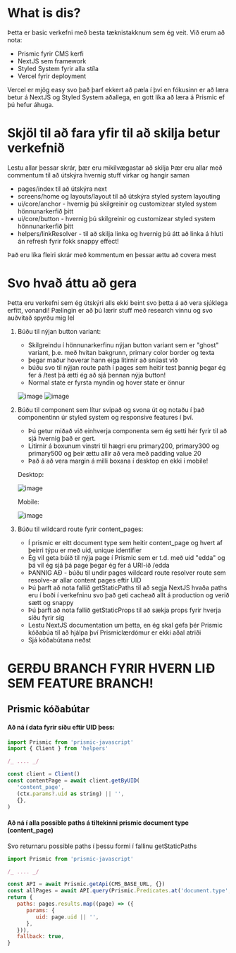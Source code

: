 # What is dis?

Þetta er basic verkefni með besta tæknistakknum sem ég veit.
Við erum að nota:

- Prismic fyrir CMS kerfi
- NextJS sem framework
- Styled System fyrir alla stíla
- Vercel fyrir deployment

Vercel er mjög easy svo það þarf ekkert að pæla í því en fókusinn er að læra betur á NextJS og Styled System aðallega, en gott líka að læra á Prismic ef þú hefur áhuga.

# Skjöl til að fara yfir til að skilja betur verkefnið

Lestu allar þessar skrár, þær eru mikilvægastar að skilja
Þær eru allar með commentum til að útskýra hvernig stuff virkar og hangir saman

- pages/index til að útskýra next
- screens/home og layouts/layout til að útskýra styled system layouting
- ui/core/anchor - hvernig þú skilgreinir og customizear styled system hönnunarkerfið þitt
- ui/core/button - hvernig þú skilgreinir og customizear styled system hönnunarkerfið þitt
- helpers/linkResolver - til að skilja linka og hvernig þú átt að linka á hluti án refresh fyrir fokk snappy effect!

Það eru líka fleiri skrár með kommentum en þessar ættu að covera mest

# Svo hvað áttu að gera

Þetta eru verkefni sem ég útskýri alls ekki beint svo þetta á að vera sjúklega erfitt, vonandi!
Pælingin er að þú lærir stuff með research vinnu og svo auðvitað spyrðu mig lel

1. Búðu til nýjan button variant:

   - Skilgreindu í hönnunarkerfinu nýjan button variant sem er "ghost" variant, þ.e. með hvítan bakgrunn, primary color border og texta
   - þegar maður hoverar hann eiga litirnir að snúast við
   - búðu svo til nýjan route path í pages sem heitir test þannig þegar ég fer á /test þá ætti ég að sjá þennan nýja button!
   - Normal state er fyrsta myndin og hover state er önnur
   
   ![image](https://user-images.githubusercontent.com/16048954/159069053-1a2daa3e-654d-4e6d-b458-6440334ceacc.png)
   ![image](https://user-images.githubusercontent.com/16048954/159069059-1e8dc71a-51bb-4ecb-9ece-09e96eb09d0d.png)


2. Búðu til component sem lítur svipað og svona út og notaðu í það <Box> componentinn úr styled system og responsive features í því.
   - Þú getur miðað við einhverja componenta sem ég setti hér fyrir til að sjá hvernig það er gert.
   - Litirnir á boxunum vinstri til hægri eru primary200, primary300 og primary500 og þeir ættu allir að vera með padding value 20
   - Það á að vera margin á milli boxana í desktop en ekki í mobile!
   
   Desktop:
   
   ![image](https://user-images.githubusercontent.com/16048954/159044493-27899dd5-dbda-4396-9c1e-8b6fc375db08.png)
   
   Mobile:
   
   ![image](https://user-images.githubusercontent.com/16048954/159044684-3920b087-b29f-403a-b726-4085a6252573.png)


3. Búðu til wildcard route fyrir content_pages:
   - Í prismic er eitt document type sem heitir content_page og hvert af þeirri týpu er með uid, unique identifier
   - Ég vil geta búið til nýja page í Prismic sem er t.d. með uid "edda" og þá vil ég sjá þá page þegar ég fer á URI-ið /edda
   - ÞANNIG AÐ - búðu til undir pages wildcard route resolver route sem resolve-ar allar content pages eftir UID
   - Þú þarft að nota fallið getStaticPaths til að segja NextJS hvaða paths eru í boði í verkefninu svo það geti cacheað allt á production og verið sætt og snappy
   - Þú þarft að nota fallið getStaticProps til að sækja props fyrir hverja síðu fyrir sig
   - Lestu NextJS documentation um þetta, en ég skal gefa þér Prismic kóðabúa til að hjálpa því Prismiclærdómur er ekki aðal atriði
   - Sjá kóðabútana neðst
   
   
# GERÐU BRANCH FYRIR HVERN LIÐ SEM FEATURE BRANCH!


## Prismic kóðabútar

#### Að ná í data fyrir síðu eftir UID þess:

```js
import Prismic from 'prismic-javascript'
import { Client } from 'helpers'

/_ .... _/

const client = Client()
const contentPage = await client.getByUID(
   'content_page',
   (ctx.params?.uid as string) || '',
   {},
)
```

#### Að ná í alla possible paths á tiltekinni prismic document type (content_page)

Svo returnaru possible paths í þessu formi í fallinu getStaticPaths

```js
import Prismic from 'prismic-javascript'

/_ .... _/

const API = await Prismic.getApi(CMS_BASE_URL, {})
const allPages = await API.query(Prismic.Predicates.at('document.type', 'content_page'))
return {
   paths: pages.results.map((page) => ({
      params: {
         uid: page.uid || '',
      },
   })),
   fallback: true,
}
```
